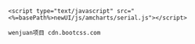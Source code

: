 `<script type="text/javascript" src="<%=basePath%>newUI/js/amcharts/serial.js"></script>`

`wenjuan项目 cdn.bootcss.com`